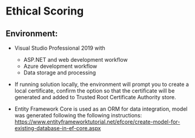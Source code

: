 #  Ethical Scoring

## Environment:
- Visual Studio Professional 2019 with 
  - ASP.NET and web development workflow
  - Azure development workflow
  - Data storage and processing
  
- If running solution locally, the environment will prompt you to create a local certificate, 
  confirm the option so that the certificate will be generated and added to Trusted Root Certificate Authority store. 
  
- Entity Framework Core is used as an ORM for data integration, model was generated following the following instructions:
  https://www.entityframeworktutorial.net/efcore/create-model-for-existing-database-in-ef-core.aspx
